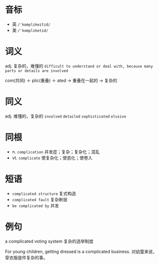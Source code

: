 # 音标

- 英 `/'kɒmplɪkeɪtɪd/`
- 美 `/'kɑmplɪketɪd/`

# 词义

adj. 复杂的，难懂的
`difficult to understand or deal with, because many parts or details are involved`



com(共同) ＋ plic(重叠) ＋ ated → 重叠在一起的 → 复杂的

# 同义

adj. 难懂的，复杂的
`involved` `detailed` `sophisticated` `elusive`

# 同根

- n. `complication` 并发症；复杂；复杂化；混乱
- vt. `complicate` 使复杂化；使恶化；使卷入

# 短语

- `complicated structure` 复式构造
- `complicated fault` 复杂断层
- `be complicated by` 并发

# 例句

a complicated voting system
复杂的选举制度

For young children, getting dressed is a complicated business.
对幼童来说，穿衣服是件复杂的事。


